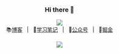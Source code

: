 <div align="center"><h3>Hi there 👋</h3></div>

<div align="center"><img src="https://komarev.com/ghpvc/?username=studeyang" /></div>

<div align="center">
  📚<a href="https://www.studeyang.tech" target="_blank">博客</a>
  &nbsp;&nbsp;|&nbsp;&nbsp;
  🎉<a href="https://www.studeyang.tech/technotes">学习笔记</a>
  &nbsp;&nbsp;|&nbsp;&nbsp;
  📖<a href="https://studeyang.tech/about/" target="_blank">公众号</a>
  &nbsp;&nbsp;|&nbsp;&nbsp;
  🚀<a href="https://juejin.cn/user/2594503173605767/posts" target="_blank">掘金</a>
</div>
<br />
<div align="center">
  <img src="https://github-readme-stats.vercel.app/api?username=studeyang&show_icons=true&count_private=false&theme=cobalt&locale=cn" />
</div>
